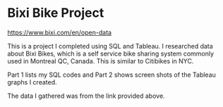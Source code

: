 # Bixi Bike Project

https://www.bixi.com/en/open-data

This is a project I completed using SQL and Tableau. I researched data about Bixi Bikes, which is a self service bike sharing system commonly used in Montreal QC, Canada. This is similar to Citibikes in NYC. 

Part 1 lists my SQL codes and Part 2 shows screen shots of the Tableau graphs I created.

The data I gathered was from the link provided above.
